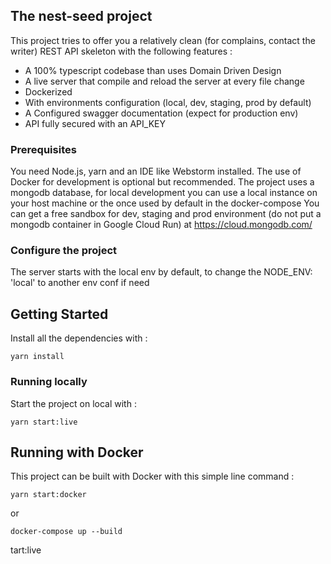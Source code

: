 ## The nest-seed project

This project tries to offer you a relatively clean (for complains, contact the writer) REST API skeleton with the following features :

- A 100% typescript codebase than uses Domain Driven Design
- A live server that compile and reload the server at every file change
- Dockerized
- With environments configuration (local, dev, staging, prod by default)
- A Configured swagger documentation (expect for production env)
- API fully secured with an API_KEY


### Prerequisites

You need Node.js, yarn and an IDE like Webstorm installed.
The use of Docker for development is optional but recommended.
The project uses a mongodb database, for local development you can use a local instance on your host machine or the once used by default in the docker-compose
You can get a free sandbox for dev, staging and prod environment (do not put a mongodb container in Google Cloud Run) at https://cloud.mongodb.com/

### Configure the project

  The server starts with the local env by default, to change the NODE_ENV: 'local' to another env conf if need
  
## Getting Started

Install all the dependencies with :

```
yarn install
```

### Running locally

Start the project on local with :

```
yarn start:live
```

## Running with Docker

This project can be built with Docker with this simple line command :

```
yarn start:docker
```

or

```
docker-compose up --build
```

tart:live
```
